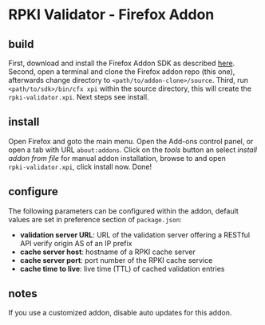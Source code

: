 # RPKI Validator - Firefox Addon

## build

First, download and install the Firefox Addon SDK as described
[here](https://developer.mozilla.org/en-US/Add-ons/SDK/Tutorials/Installation).
Second, open a terminal and clone the Firefox addon repo (this one), afterwards
change directory to ```<path/to/addon-clone>/source```.
Third, run ```<path/to/sdk>/bin/cfx xpi``` within the source directory, this
will create the ```rpki-validator.xpi```. Next steps see install.

## install

Open Firefox and goto the main menu. Open the Add-ons control panel, or open a
tab with URL ```about:addons```. Click on the *tools* button an select *install
addon from file* for manual addon installation, browse to and open  
```rpki-validator.xpi```, click install now. Done!

## configure

The following parameters can be configured within the addon, default values are
set in preference section of ```package.json```:
- **validation server URL**: URL of the validation server offering a RESTful API
  verify origin AS of an IP prefix
- **cache server host**: hostname of a RPKI cache server
- **cache server port**: port number of the RPKI cache service
- **cache time to live**: live time (TTL) of cached validation entries

## notes

If you use a customized addon, disable auto updates for this addon.
